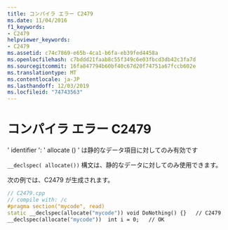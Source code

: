 ```yaml
---
title: コンパイラ エラー C2479
ms.date: 11/04/2016
f1_keywords:
- C2479
helpviewer_keywords:
- C2479
ms.assetid: c74c7869-e65b-4ca1-b6fa-eb39fed4458a
ms.openlocfilehash: c7bddd21faab8c55f349c6e03fbcd3db42c3fa7d
ms.sourcegitcommit: 16fa847794b60bf40c67d20f74751a67fccb602e
ms.translationtype: MT
ms.contentlocale: ja-JP
ms.lasthandoff: 12/03/2019
ms.locfileid: "74743563"
---
```

# <a name="compiler-error-c2479"></a>コンパイラ エラー C2479

' identifier ': ' allocate () ' は静的なデータ項目に対してのみ有効です

`__declspec( allocate())` 構文は、静的なデータに対してのみ使用できます。

次の例では、C2479 が生成されます。

```cpp
// C2479.cpp
// compile with: /c
#pragma section("mycode", read)
static __declspec(allocate("mycode")) void DoNothing() {}   // C2479
__declspec(allocate("mycode"))  int i = 0;   // OK
```
